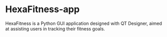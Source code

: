 # HexaFitness-app
 
HexaFitness is a Python GUI application designed with QT Designer, aimed at assisting users in tracking their fitness goals.
